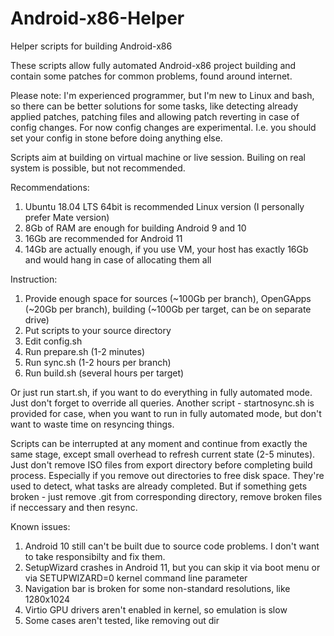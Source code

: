 # Android-x86-Helper
Helper scripts for building Android-x86

These scripts allow fully automated Android-x86 project building and contain some patches for common problems, found around internet.

Please note: I'm experienced programmer, but I'm new to Linux and bash, so there can be better solutions for some tasks, like detecting already applied patches, patching files and allowing patch reverting in case of config changes. For now config changes are experimental. I.e. you should set your config in stone before doing anything else.

Scripts aim at building on virtual machine or live session. Builing on real system is possible, but not recommended.

Recommendations:
1) Ubuntu 18.04 LTS 64bit is recommended Linux version (I personally prefer Mate version)
2) 8Gb of RAM are enough for building Android 9 and 10
3) 16Gb are recommended for Android 11
4) 14Gb are actually enough, if you use VM, your host has exactly 16Gb and would hang in case of allocating them all 

Instruction:
1) Provide enough space for sources (~100Gb per branch), OpenGApps (~20Gb per branch), building (~100Gb per target, can be on separate drive)
2) Put scripts to your source directory
3) Edit config.sh
4) Run prepare.sh (1-2 minutes)
5) Run sync.sh (1-2 hours per branch)
6) Run build.sh (several hours per target)

Or just run start.sh, if you want to do everything in fully automated mode. Just don't forget to override all queries. Another script - startnosync.sh is provided for case, when you want to run in fully automated mode, but don't want to waste time on resyncing things.

Scripts can be interrupted at any moment and continue from exactly the same stage, except small overhead to refresh current state (2-5 minutes). Just don't remove ISO files from export directory before completing build process. Especially if you remove out directories to free disk space. They're used to detect, what tasks are already completed. But if something gets broken - just remove .git from corresponding directory, remove broken files if neccessary and then resync.

Known issues:
1) Android 10 still can't be built due to source code problems. I don't want to take responsibilty and fix them.
2) SetupWizard crashes in Android 11, but you can skip it via boot menu or via SETUPWIZARD=0 kernel command line parameter
3) Navigation bar is broken for some non-standard resolutions, like 1280x1024
4) Virtio GPU drivers aren't enabled in kernel, so emulation is slow
5) Some cases aren't tested, like removing out dir
